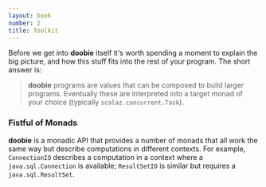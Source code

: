 ```yaml
---
layout: book
number: 2
title: Toolkit
---
```



Before we get into **doobie** itself it's worth spending a moment to explain the big picture, and how this stuff fits into the rest of your program. The short answer is:

> **doobie** programs are values that can be composed to build larger programs. Eventually these are interpreted into a target monad of your choice (typically `scalaz.concurrent.Task`).

### Fistful of Monads

**doobie** is a monadic API that provides a number of monads that all work the same way but describe computations in different contexts. For example, `ConnectionIO` describes a computation in a context where a `java.sql.Connection` is available; `ResultSetIO` is similar but requires a `java.sql.ResultSet`. 
